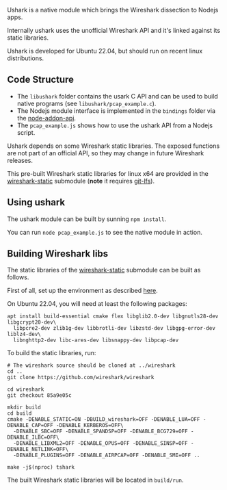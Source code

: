 Ushark is a native module which brings the Wireshark dissection to Nodejs apps.

Internally ushark uses the unofficial Wireshark API and it's linked against its static libraries.

Ushark is developed for Ubuntu 22.04, but should run on recent linux distributions.

## Code Structure

- The `libushark` folder contains the usark C API and can be used to build native programs (see `libushark/pcap_example.c`).
- The Nodejs module interface is implemented in the `bindings` folder via the [node-addon-api](https://github.com/nodejs/node-addon-api).
- The `pcap_example.js` shows how to use the ushark API from a Nodejs script.

Ushark depends on some Wireshark static libraries. The exposed functions are not part of an official API, so they may change in future Wireshark releases.

This pre-built Wireshark static libraries for linux x64 are provided in the [wireshark-static](https://github.com/altafinance/wireshark-static) submodule (**note** it requires [git-lfs](https://git-lfs.github.com)).

## Using ushark

The ushark module can be built by sunning `npm install`.

You can run `node pcap_example.js` to see the native module in action.

## Building Wireshark libs

The static libraries of the [wireshark-static](https://github.com/altafinance/wireshark-static) submodule can be built as follows.

First of all, set up the environment as described [here](https://www.wireshark.org/docs/wsdg_html_chunked/ChapterSetup#ChSetupUNIX).

On Ubuntu 22.04, you will need at least the following packages:

```
apt install build-essential cmake flex libglib2.0-dev libgnutls28-dev libgcrypt20-dev\
  libpcre2-dev zlib1g-dev libbrotli-dev libzstd-dev libgpg-error-dev liblz4-dev\
  libnghttp2-dev libc-ares-dev libsnappy-dev libpcap-dev
```

To build the static libraries, run:

```
# The wireshark source should be cloned at ../wireshark
cd ..
git clone https://github.com/wireshark/wireshark

cd wireshark
git checkout 85a9e05c

mkdir build
cd build
cmake -DENABLE_STATIC=ON -DBUILD_wireshark=OFF -DENABLE_LUA=OFF -DENABLE_CAP=OFF -DENABLE_KERBEROS=OFF\
  -DENABLE_SBC=OFF -DENABLE_SPANDSP=OFF -DENABLE_BCG729=OFF -DENABLE_ILBC=OFF\
  -DENABLE_LIBXML2=OFF -DENABLE_OPUS=OFF -DENABLE_SINSP=OFF -DENABLE_NETLINK=OFF\
  -DENABLE_PLUGINS=OFF -DENABLE_AIRPCAP=OFF -DENABLE_SMI=OFF ..

make -j$(nproc) tshark
```

The built Wireshark static libraries will be located in `build/run`.
